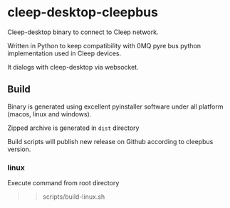 # cleep-desktop-cleepbus

Cleep-desktop binary to connect to Cleep network.

Written in Python to keep compatibility with 0MQ pyre bus python implementation used in Cleep devices.

It dialogs with cleep-desktop via websocket.

## Build

Binary is generated using excellent pyinstaller software under all platform (macos, linux and windows).

Zipped archive is generated in `dist` directory

Build scripts will publish new release on Github according to cleepbus version.

### linux

Execute command from root directory

>> scripts/build-linux.sh


